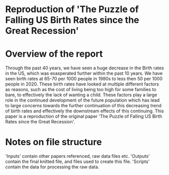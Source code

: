 # Reproduction of 'The Puzzle of Falling US Birth Rates since the Great Recession'
# Overview of the report
Through the past 40 years, we have seen a huge decrease in the Birth rates in the US, which was exasperated further within the past 10 years. We have seen birth rates at 65-70 per 1000 people in 1980s to less then 50 per 1000 people in 2020. These birth rates have looked at multiple different factors as reasons, such as the cost of living being too high for some families to bare, to effectively the lack of wanting a child. These factors play a large role in the continued development of the future population which has lead to large concerns towards the further continuation of this decreasing trend of birth rates and effectively the downstream effects of this continuing. This paper is a reproduction of the original paper 'The Puzzle of Falling US Birth Rates since the Great Recession'.

# Notes on file structure
'Inputs' contain other papers referenced, raw data files etc. 'Outputs' contain the final knitted file, and files used to create this file. 'Scripts' contain the data for processing the raw data. 
